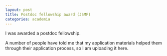 ```yaml
---
layout: post
title: Postdoc fellowship award (JSMF)
categories: academia
---
```


I was awarded a postdoc fellowship.

A number of people have told me that my application materials helped them through their application process, so I am uploading it here.

<object data="{{ site.url }}{{ site.baseurl }}/assets/jsmf-AvikDe.pdf" width="800" height="600" type="application/pdf"></object>
